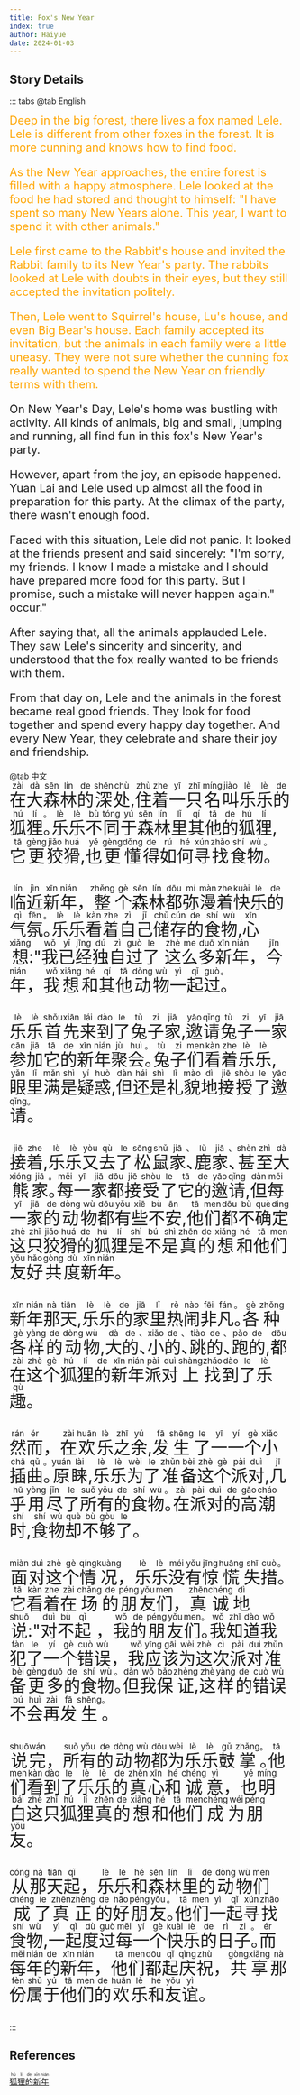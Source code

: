 ```yaml
---
title: Fox's New Year
index: true
author: Haiyue
date: 2024-01-03
---
```


## Story Details
::: tabs
@tab English
<div style="font-size:20px">
<div style="color: orange">Deep in the big forest, there lives a fox named Lele. Lele is different from other foxes in the forest. It is more cunning and knows how to find food.

As the New Year approaches, the entire forest is filled with a happy atmosphere. Lele looked at the food he had stored and thought to himself: "I have spent so many New Years alone. This year, I want to spend it with other animals."

Lele first came to the Rabbit's house and invited the Rabbit family to its New Year's party. The rabbits looked at Lele with doubts in their eyes, but they still accepted the invitation politely.

Then, Lele went to Squirrel's house, Lu's house, and even Big Bear's house. Each family accepted its invitation, but the animals in each family were a little uneasy. They were not sure whether the cunning fox really wanted to spend the New Year on friendly terms with them.

</div>
On New Year's Day, Lele's home was bustling with activity. All kinds of animals, big and small, jumping and running, all find fun in this fox's New Year's party.

However, apart from the joy, an episode happened. Yuan Lai and Lele used up almost all the food in preparation for this party. At the climax of the party, there wasn't enough food.

Faced with this situation, Lele did not panic. It looked at the friends present and said sincerely: "I'm sorry, my friends. I know I made a mistake and I should have prepared more food for this party. But I promise, such a mistake will never happen again." occur."

After saying that, all the animals applauded Lele. They saw Lele's sincerity and sincerity, and understood that the fox really wanted to be friends with them.

From that day on, Lele and the animals in the forest became real good friends. They look for food together and spend every happy day together. And every New Year, they celebrate and share their joy and friendship.
</div>
@tab 中文
<div style="font-size:30px">
<ruby>在<rt>zài</rt></ruby><ruby>大<rt>dà</rt></ruby><ruby>森<rt>sēn</rt></ruby><ruby>林<rt>lín</rt></ruby><ruby>的<rt>de</rt></ruby><ruby>深<rt>shēn</rt></ruby><ruby>处<rt>chù</rt></ruby>,<ruby>住<rt>zhù</rt></ruby><ruby>着<rt>zhe</rt></ruby><ruby>一<rt>yī</rt></ruby><ruby>只<rt>zhī</rt></ruby><ruby>名<rt>míng</rt></ruby><ruby>叫<rt>jiào</rt></ruby><ruby>乐<rt>lè</rt></ruby><ruby>乐<rt>lè</rt></ruby><ruby>的<rt>de</rt></ruby><ruby>狐<rt>hú</rt></ruby><ruby>狸<rt>lí</rt></ruby><ruby>。<rt>。</rt></ruby><ruby>乐<rt>lè</rt></ruby><ruby>乐<rt>lè</rt></ruby><ruby>不<rt>bù</rt></ruby><ruby>同<rt>tóng</rt></ruby><ruby>于<rt>yú</rt></ruby><ruby>森<rt>sēn</rt></ruby><ruby>林<rt>lín</rt></ruby><ruby>里<rt>lǐ</rt></ruby><ruby>其<rt>qí</rt></ruby><ruby>他<rt>tā</rt></ruby><ruby>的<rt>de</rt></ruby><ruby>狐<rt>hú</rt></ruby><ruby>狸<rt>lí</rt></ruby>,<ruby>它<rt>tā</rt></ruby><ruby>更<rt>gèng</rt></ruby><ruby>狡<rt>jiǎo</rt></ruby><ruby>猾<rt>huá</rt></ruby>,<ruby>也<rt>yě</rt></ruby><ruby>更<rt>gèng</rt></ruby><ruby>懂<rt>dǒng</rt></ruby><ruby>得<rt>de</rt></ruby><ruby>如<rt>rú</rt></ruby><ruby>何<rt>hé</rt></ruby><ruby>寻<rt>xún</rt></ruby><ruby>找<rt>zhǎo</rt></ruby><ruby>食<rt>shí</rt></ruby><ruby>物<rt>wù</rt></ruby><ruby>。<rt>。</rt></ruby>

<ruby>临<rt>lín</rt></ruby><ruby>近<rt>jìn</rt></ruby><ruby>新<rt>xīn</rt></ruby><ruby>年<rt>nián</rt></ruby>，<ruby>整<rt>zhěng</rt></ruby><ruby>个<rt>gè</rt></ruby><ruby>森<rt>sēn</rt></ruby><ruby>林<rt>lín</rt></ruby><ruby>都<rt>dōu</rt></ruby><ruby>弥<rt>mí</rt></ruby><ruby>漫<rt>màn</rt></ruby><ruby>着<rt>zhe</rt></ruby><ruby>快<rt>kuài</rt></ruby><ruby>乐<rt>lè</rt></ruby><ruby>的<rt>de</rt></ruby><ruby>气<rt>qì</rt></ruby><ruby>氛<rt>fēn</rt></ruby><ruby>。<rt>。</rt></ruby><ruby>乐<rt>lè</rt></ruby><ruby>乐<rt>lè</rt></ruby><ruby>看<rt>kàn</rt></ruby><ruby>着<rt>zhe</rt></ruby><ruby>自<rt>zì</rt></ruby><ruby>己<rt>jǐ</rt></ruby><ruby>储<rt>chǔ</rt></ruby><ruby>存<rt>cún</rt></ruby><ruby>的<rt>de</rt></ruby><ruby>食<rt>shí</rt></ruby><ruby>物<rt>wù</rt></ruby>,<ruby>心<rt>xīn</rt></ruby><ruby>想<rt>xiǎng</rt></ruby>:"<ruby>我<rt>wǒ</rt></ruby><ruby>已<rt>yǐ</rt></ruby><ruby>经<rt>jīng</rt></ruby><ruby>独<rt>dú</rt></ruby><ruby>自<rt>zì</rt></ruby><ruby>过<rt>guò</rt></ruby><ruby>了<rt>le</rt></ruby> <ruby>这<rt>zhè</rt></ruby><ruby>么<rt>me</rt></ruby><ruby>多<rt>duō</rt></ruby><ruby>新<rt>xīn</rt></ruby><ruby>年<rt>nián</rt></ruby>，<ruby>今<rt>jīn</rt></ruby><ruby>年<rt>nián</rt></ruby>，<ruby>我<rt>wǒ</rt></ruby><ruby>想<rt>xiǎng</rt></ruby><ruby>和<rt>hé</rt></ruby><ruby>其<rt>qí</rt></ruby><ruby>他<rt>tā</rt></ruby><ruby>动<rt>dòng</rt></ruby><ruby>物<rt>wù</rt></ruby><ruby>一<rt>yì</rt></ruby><ruby>起<rt>qǐ</rt></ruby><ruby>过<rt>guò</rt></ruby><ruby>。<rt>。</rt></ruby>

<ruby>乐<rt>lè</rt></ruby><ruby>乐<rt>lè</rt></ruby><ruby>首<rt>shǒu</rt></ruby><ruby>先<rt>xiān</rt></ruby><ruby>来<rt>lái</rt></ruby><ruby>到<rt>dào</rt></ruby><ruby>了<rt>le</rt></ruby><ruby>兔<rt>tù</rt></ruby><ruby>子<rt>zi</rt></ruby><ruby>家<rt>jiā</rt></ruby>,<ruby>邀<rt>yāo</rt></ruby><ruby>请<rt>qǐng</rt></ruby><ruby>兔<rt>tù</rt></ruby><ruby>子<rt>zi</rt></ruby><ruby>一<rt>yī</rt></ruby><ruby>家<rt>jiā</rt></ruby><ruby>参<rt>cān</rt></ruby><ruby>加<rt>jiā</rt></ruby><ruby>它<rt>tā</rt></ruby><ruby>的<rt>de</rt></ruby><ruby>新<rt>xīn</rt></ruby><ruby>年<rt>nián</rt></ruby><ruby>聚<rt>jù</rt></ruby><ruby>会<rt>huì</rt></ruby><ruby>。<rt>。</rt></ruby><ruby>兔<rt>tù</rt></ruby><ruby>子<rt>zi</rt></ruby><ruby>们<rt>men</rt></ruby><ruby>看<rt>kàn</rt></ruby><ruby>着<rt>zhe</rt></ruby><ruby>乐<rt>lè</rt></ruby><ruby>乐<rt>lè</rt></ruby>,<ruby>眼<rt>yǎn</rt></ruby><ruby>里<rt>lǐ</rt></ruby><ruby>满<rt>mǎn</rt></ruby><ruby>是<rt>shì</rt></ruby><ruby>疑<rt>yí</rt></ruby><ruby>惑<rt>huò</rt></ruby>,<ruby>但<rt>dàn</rt></ruby><ruby>还<rt>hái</rt></ruby><ruby>是<rt>shì</rt></ruby><ruby>礼<rt>lǐ</rt></ruby><ruby>貌<rt>mào</rt></ruby><ruby>地<rt>dì</rt></ruby><ruby>接<rt>jiē</rt></ruby><ruby>授<rt>shòu</rt></ruby><ruby>了<rt>le</rt></ruby><ruby>邀<rt>yāo</rt></ruby><ruby>请<rt>qǐng</rt></ruby><ruby>。<rt>。</rt></ruby>

<ruby>接<rt>jiē</rt></ruby><ruby>着<rt>zhe</rt></ruby>,<ruby>乐<rt>lè</rt></ruby><ruby>乐<rt>lè</rt></ruby><ruby>又<rt>yòu</rt></ruby><ruby>去<rt>qù</rt></ruby><ruby>了<rt>le</rt></ruby><ruby>松<rt>sōng</rt></ruby><ruby>鼠<rt>shǔ</rt></ruby><ruby>家<rt>jiā</rt></ruby><ruby>、<rt>、</rt></ruby><ruby>鹿<rt>lù</rt></ruby><ruby>家<rt>jiā</rt></ruby><ruby>、<rt>、</rt></ruby><ruby>甚<rt>shèn</rt></ruby><ruby>至<rt>zhì</rt></ruby><ruby>大<rt>dà</rt></ruby><ruby>熊<rt>xióng</rt></ruby><ruby>家<rt>jiā</rt></ruby><ruby>。<rt>。</rt></ruby><ruby>每<rt>měi</rt></ruby><ruby>一<rt>yī</rt></ruby><ruby>家<rt>jiā</rt></ruby><ruby>都<rt>dōu</rt></ruby><ruby>接<rt>jiē</rt></ruby><ruby>受<rt>shòu</rt></ruby><ruby>了<rt>le</rt></ruby><ruby>它<rt>tā</rt></ruby><ruby>的<rt>de</rt></ruby><ruby>邀<rt>yāo</rt></ruby><ruby>请<rt>qǐng</rt></ruby>,<ruby>但<rt>dàn</rt></ruby><ruby>每<rt>měi</rt></ruby><ruby>一<rt>yī</rt></ruby><ruby>家<rt>jiā</rt></ruby><ruby>的<rt>de</rt></ruby><ruby>动<rt>dòng</rt></ruby><ruby>物<rt>wù</rt></ruby><ruby>都<rt>dōu</rt></ruby><ruby>有<rt>yǒu</rt></ruby><ruby>些<rt>xiē</rt></ruby><ruby>不<rt>bù</rt></ruby><ruby>安<rt>ān</rt></ruby>,<ruby>他<rt>tā</rt></ruby><ruby>们<rt>men</rt></ruby><ruby>都<rt>dōu</rt></ruby><ruby>不<rt>bù</rt></ruby><ruby>确<rt>què</rt></ruby><ruby>定<rt>dìng</rt></ruby><ruby>这<rt>zhè</rt></ruby><ruby>只<rt>zhǐ</rt></ruby><ruby>狡<rt>jiǎo</rt></ruby><ruby>猾<rt>huá</rt></ruby><ruby>的<rt>de</rt></ruby><ruby>狐<rt>hú</rt></ruby><ruby>狸<rt>lí</rt></ruby><ruby>是<rt>shì</rt></ruby><ruby>不<rt>bú</rt></ruby><ruby>是<rt>shì</rt></ruby><ruby>真<rt>zhēn</rt></ruby><ruby>的<rt>de</rt></ruby><ruby>想<rt>xiǎng</rt></ruby><ruby>和<rt>hé</rt></ruby><ruby>他<rt>tā</rt></ruby><ruby>们<rt>men</rt></ruby><ruby>友<rt>yǒu</rt></ruby><ruby>好<rt>hǎo</rt></ruby><ruby>共<rt>gòng</rt></ruby><ruby>度<rt>dù</rt></ruby><ruby>新<rt>xīn</rt></ruby><ruby>年<rt>nián</rt></ruby>。

<ruby>新<rt>xīn</rt></ruby><ruby>年<rt>nián</rt></ruby><ruby>那<rt>nà</rt></ruby><ruby>天<rt>tiān</rt></ruby>,<ruby>乐<rt>lè</rt></ruby><ruby>乐<rt>lè</rt></ruby><ruby>的<rt>de</rt></ruby><ruby>家<rt>jiā</rt></ruby><ruby>里<rt>lǐ</rt></ruby><ruby>热<rt>rè</rt></ruby><ruby>闹<rt>nào</rt></ruby><ruby>非<rt>fēi</rt></ruby><ruby>凡<rt>fán</rt></ruby><ruby>。<rt>。</rt></ruby><ruby>各<rt>gè</rt></ruby><ruby>种<rt>zhǒng</rt></ruby><ruby>各<rt>gè</rt></ruby><ruby>样<rt>yàng</rt></ruby><ruby>的<rt>de</rt></ruby><ruby>动<rt>dòng</rt></ruby><ruby>物<rt>wù</rt></ruby>,<ruby>大<rt>dà</rt></ruby><ruby>的<rt>de</rt></ruby><ruby>、<rt>、</rt></ruby><ruby>小<rt>xiǎo</rt></ruby><ruby>的<rt>de</rt></ruby><ruby>、<rt>、</rt></ruby><ruby>跳<rt>tiào</rt></ruby><ruby>的<rt>de</rt></ruby><ruby>、<rt>、</rt></ruby><ruby>跑<rt>pǎo</rt></ruby><ruby>的<rt>de</rt></ruby>,<ruby>都<rt>dōu</rt></ruby><ruby>在<rt>zài</rt></ruby><ruby>这<rt>zhè</rt></ruby><ruby>个<rt>gè</rt></ruby><ruby>狐<rt>hú</rt></ruby><ruby>狸<rt>lí</rt></ruby><ruby>的<rt>de</rt></ruby><ruby>新<rt>xīn</rt></ruby><ruby>年<rt>nián</rt></ruby><ruby>派<rt>pài</rt></ruby><ruby>对<rt>duì</rt></ruby><ruby>上<rt>shàng</rt></ruby><ruby>找<rt>zhǎo</rt></ruby><ruby>到<rt>dào</rt></ruby><ruby>了<rt>le</rt></ruby><ruby>乐<rt>lè</rt></ruby><ruby>趣<rt>qù</rt></ruby>。

<ruby>然<rt>rán</rt></ruby><ruby>而<rt>ér</rt></ruby>，<ruby>在<rt>zài</rt></ruby><ruby>欢<rt>huān</rt></ruby><ruby>乐<rt>lè</rt></ruby><ruby>之<rt>zhī</rt></ruby><ruby>余<rt>yú</rt></ruby>,<ruby>发<rt>fā</rt></ruby><ruby>生<rt>shēng</rt></ruby><ruby>了<rt>le</rt></ruby><ruby>一<rt>yī</rt></ruby><ruby>一<rt>yí</rt></ruby><ruby>个<rt>gè</rt></ruby><ruby>小<rt>xiǎo</rt></ruby><ruby>插<rt>chā</rt></ruby><ruby>曲<rt>qǔ</rt></ruby><ruby>。<rt>。</rt></ruby><ruby>原<rt>yuán</rt></ruby><ruby>睐<rt>lài</rt></ruby>,<ruby>乐<rt>lè</rt></ruby><ruby>乐<rt>lè</rt></ruby><ruby>为<rt>wèi</rt></ruby><ruby>了<rt>le</rt></ruby><ruby>准<rt>zhǔn</rt></ruby><ruby>备<rt>bèi</rt></ruby><ruby>这<rt>zhè</rt></ruby><ruby>个<rt>gè</rt></ruby><ruby>派<rt>pài</rt></ruby><ruby>对<rt>duì</rt></ruby>,<ruby>几<rt>jī</rt></ruby><ruby>乎<rt>hū</rt></ruby><ruby>用<rt>yòng</rt></ruby><ruby>尽<rt>jǐn</rt></ruby><ruby>了<rt>le</rt></ruby><ruby>所<rt>suǒ</rt></ruby><ruby>有<rt>yǒu</rt></ruby><ruby>的<rt>de</rt></ruby><ruby>食<rt>shí</rt></ruby><ruby>物<rt>wù</rt></ruby><ruby>。<rt>。</rt></ruby><ruby>在<rt>zài</rt></ruby><ruby>派<rt>pài</rt></ruby><ruby>对<rt>duì</rt></ruby><ruby>的<rt>de</rt></ruby><ruby>高<rt>gāo</rt></ruby><ruby>潮<rt>cháo</rt></ruby><ruby>时<rt>shí</rt></ruby>,<ruby>食<rt>shí</rt></ruby><ruby>物<rt>wù</rt></ruby><ruby>却<rt>què</rt></ruby><ruby>不<rt>bù</rt></ruby><ruby>够<rt>gòu</rt></ruby><ruby>了<rt>le</rt></ruby>。

<ruby>面<rt>miàn</rt></ruby><ruby>对<rt>duì</rt></ruby><ruby>这<rt>zhè</rt></ruby><ruby>个<rt>gè</rt></ruby><ruby>情<rt>qíng</rt></ruby><ruby>况<rt>kuàng</rt></ruby>，<ruby>乐<rt>lè</rt></ruby><ruby>乐<rt>lè</rt></ruby><ruby>没<rt>méi</rt></ruby><ruby>有<rt>yǒu</rt></ruby><ruby>惊<rt>jīng</rt></ruby><ruby>慌<rt>huāng</rt></ruby><ruby>失<rt>shī</rt></ruby><ruby>措<rt>cuò</rt></ruby><ruby>。<rt>。</rt></ruby><ruby>它<rt>tā</rt></ruby><ruby>看<rt>kàn</rt></ruby><ruby>着<rt>zhe</rt></ruby><ruby>在<rt>zài</rt></ruby><ruby>场<rt>chǎng</rt></ruby><ruby>的<rt>de</rt></ruby><ruby>朋<rt>péng</rt></ruby><ruby>友<rt>yǒu</rt></ruby><ruby>们<rt>men</rt></ruby>，<ruby>真<rt>zhēn</rt></ruby><ruby>诚<rt>chéng</rt></ruby><ruby>地<rt>dì</rt></ruby><ruby>说<rt>shuō</rt></ruby>:"<ruby>对<rt>duì</rt></ruby><ruby>不<rt>bù</rt></ruby><ruby>起<rt>qǐ</rt></ruby> ，<ruby>我<rt>wǒ</rt></ruby><ruby>的<rt>de</rt></ruby><ruby>朋<rt>péng</rt></ruby><ruby>友<rt>yǒu</rt></ruby><ruby>们<rt>men</rt></ruby><ruby>。<rt>。</rt></ruby><ruby>我<rt>wǒ</rt></ruby><ruby>知<rt>zhī</rt></ruby><ruby>道<rt>dào</rt></ruby><ruby>我<rt>wǒ</rt></ruby><ruby>犯<rt>fàn</rt></ruby><ruby>了<rt>le</rt></ruby><ruby>一<rt>yí</rt></ruby><ruby>个<rt>gè</rt></ruby><ruby>错<rt>cuò</rt></ruby><ruby>误<rt>wù</rt></ruby>，<ruby>我<rt>wǒ</rt></ruby><ruby>应<rt>yīng</rt></ruby><ruby>该<rt>gāi</rt></ruby><ruby>为<rt>wèi</rt></ruby><ruby>这<rt>zhè</rt></ruby><ruby>次<rt>cì</rt></ruby><ruby>派<rt>pài</rt></ruby><ruby>对<rt>duì</rt></ruby><ruby>准<rt>zhǔn</rt></ruby><ruby>备<rt>bèi</rt></ruby><ruby>更<rt>gèng</rt></ruby><ruby>多<rt>duō</rt></ruby><ruby>的<rt>de</rt></ruby><ruby>食<rt>shí</rt></ruby><ruby>物<rt>wù</rt></ruby><ruby>。<rt>。</rt></ruby><ruby>但<rt>dàn</rt></ruby><ruby>我<rt>wǒ</rt></ruby><ruby>保<rt>bǎo</rt></ruby><ruby>证<rt>zhèng</rt></ruby>,<ruby>这<rt>zhè</rt></ruby><ruby>样<rt>yàng</rt></ruby><ruby>的<rt>de</rt></ruby><ruby>错<rt>cuò</rt></ruby><ruby>误<rt>wù</rt></ruby><ruby>不<rt>bú</rt></ruby><ruby>会<rt>huì</rt></ruby><ruby>再<rt>zài</rt></ruby><ruby>发<rt>fā</rt></ruby><ruby>生<rt>shēng</rt></ruby><ruby>。<rt>。</rt></ruby>

<ruby>说<rt>shuō</rt></ruby><ruby>完<rt>wán</rt></ruby>，<ruby>所<rt>suǒ</rt></ruby><ruby>有<rt>yǒu</rt></ruby><ruby>的<rt>de</rt></ruby><ruby>动<rt>dòng</rt></ruby><ruby>物<rt>wù</rt></ruby><ruby>都<rt>dōu</rt></ruby><ruby>为<rt>wèi</rt></ruby><ruby>乐<rt>lè</rt></ruby><ruby>乐<rt>lè</rt></ruby><ruby>鼓<rt>gǔ</rt></ruby><ruby>掌<rt>zhǎng</rt></ruby><ruby>。<rt>。</rt></ruby><ruby>他<rt>tā</rt></ruby><ruby>们<rt>men</rt></ruby><ruby>看<rt>kàn</rt></ruby><ruby>到<rt>dào</rt></ruby><ruby>了<rt>le</rt></ruby><ruby>乐<rt>lè</rt></ruby><ruby>乐<rt>lè</rt></ruby><ruby>的<rt>de</rt></ruby><ruby>真<rt>zhēn</rt></ruby><ruby>心<rt>xīn</rt></ruby><ruby>和<rt>hé</rt></ruby><ruby>诚<rt>chéng</rt></ruby><ruby>意<rt>yì</rt></ruby>，<ruby>也<rt>yě</rt></ruby><ruby>明<rt>míng</rt></ruby><ruby>白<rt>bái</rt></ruby><ruby>这<rt>zhè</rt></ruby><ruby>只<rt>zhǐ</rt></ruby><ruby>狐<rt>hú</rt></ruby><ruby>狸<rt>lí</rt></ruby><ruby>真<rt>zhēn</rt></ruby><ruby>的<rt>de</rt></ruby><ruby>想<rt>xiǎng</rt></ruby><ruby>和<rt>hé</rt></ruby><ruby>他<rt>tā</rt></ruby><ruby>们<rt>men</rt></ruby><ruby>成<rt>chéng</rt></ruby><ruby>为<rt>wéi</rt></ruby><ruby>朋<rt>péng</rt></ruby><ruby>友<rt>yǒu</rt></ruby>。

<ruby>从<rt>cóng</rt></ruby><ruby>那<rt>nà</rt></ruby><ruby>天<rt>tiān</rt></ruby><ruby>起<rt>qǐ</rt></ruby>，<ruby>乐<rt>lè</rt></ruby><ruby>乐<rt>lè</rt></ruby><ruby>和<rt>hé</rt></ruby><ruby>森<rt>sēn</rt></ruby><ruby>林<rt>lín</rt></ruby><ruby>里<rt>lǐ</rt></ruby><ruby>的<rt>de</rt></ruby><ruby>动<rt>dòng</rt></ruby><ruby>物<rt>wù</rt></ruby><ruby>们<rt>men</rt></ruby><ruby>成<rt>chéng</rt></ruby><ruby>了<rt>le</rt></ruby><ruby>真<rt>zhēn</rt></ruby><ruby>正<rt>zhèng</rt></ruby><ruby>的<rt>de</rt></ruby><ruby>好<rt>hǎo</rt></ruby><ruby>朋<rt>péng</rt></ruby><ruby>友<rt>yǒu</rt></ruby><ruby>。<rt>。</rt></ruby><ruby>他<rt>tā</rt></ruby><ruby>们<rt>men</rt></ruby><ruby>一<rt>yì</rt></ruby><ruby>起<rt>qǐ</rt></ruby><ruby>寻<rt>xún</rt></ruby><ruby>找<rt>zhǎo</rt></ruby><ruby>食<rt>shí</rt></ruby><ruby>物<rt>wù</rt></ruby>, <ruby>一<rt>yì</rt></ruby><ruby>起<rt>qǐ</rt></ruby><ruby>度<rt>dù</rt></ruby><ruby>过<rt>guò</rt></ruby><ruby>每<rt>měi</rt></ruby><ruby>一<rt>yí</rt></ruby><ruby>个<rt>gè</rt></ruby><ruby>快<rt>kuài</rt></ruby><ruby>乐<rt>lè</rt></ruby><ruby>的<rt>de</rt></ruby><ruby>日<rt>rì</rt></ruby><ruby>子<rt>zi</rt></ruby><ruby>。<rt>。</rt></ruby><ruby>而<rt>ér</rt></ruby><ruby>每<rt>měi</rt></ruby><ruby>年<rt>nián</rt></ruby><ruby>的<rt>de</rt></ruby><ruby>新<rt>xīn</rt></ruby><ruby>年<rt>nián</rt></ruby>，<ruby>他<rt>tā</rt></ruby><ruby>们<rt>men</rt></ruby><ruby>都<rt>dōu</rt></ruby><ruby>起<rt>qǐ</rt></ruby><ruby>庆<rt>qìng</rt></ruby><ruby>祝<rt>zhù</rt></ruby>，<ruby>共<rt>gòng</rt></ruby><ruby>享<rt>xiǎng</rt></ruby><ruby>那<rt>nà</rt></ruby><ruby>份<rt>fèn</rt></ruby><ruby>属<rt>shǔ</rt></ruby><ruby>于<rt>yú</rt></ruby><ruby>他<rt>tā</rt></ruby><ruby>们<rt>men</rt></ruby><ruby>的<rt>de</rt></ruby><ruby>欢<rt>huān</rt></ruby><ruby>乐<rt>lè</rt></ruby><ruby>和<rt>hé</rt></ruby><ruby>友<rt>yǒu</rt></ruby><ruby>谊<rt>yì</rt></ruby>。
</div>
:::



## References
[<ruby>狐<rt>hú</rt></ruby><ruby>狸<rt>lí</rt></ruby><ruby>的<rt>de</rt></ruby><ruby>新<rt>xīn</rt></ruby><ruby>年<rt>nián</rt></ruby>](https://www.gushi365.com/info/18239.html)